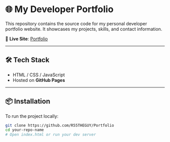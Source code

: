 # 🌐 My Developer Portfolio

This repository contains the source code for my personal developer portfolio website. It showcases my projects, skills, and contact information.

🔗 **Live Site**: [Portfolio](https://r55theguy.github.io/Portfolio/)

---

## 🛠 Tech Stack

- HTML / CSS / JavaScript  
- Hosted on **GitHub Pages**

---

## 📦 Installation

To run the project locally:

```bash
git clone https://github.com/R55THEGUY/Portfolio
cd your-repo-name
# Open index.html or run your dev server
